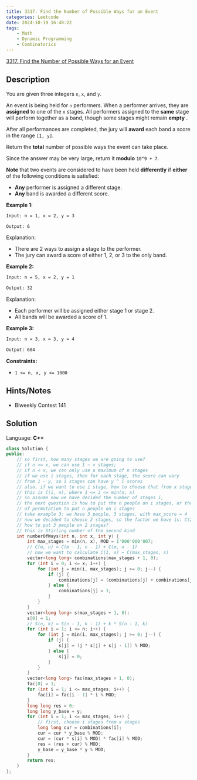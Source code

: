 ```yaml
---
title: 3317. Find the Number of Possible Ways for an Event
categories: Leetcode
date: 2024-10-19 16:40:22
tags:
    - Math
    - Dynamic Programming
    - Combinatorics
---
```


[3317. Find the Number of Possible Ways for an Event](https://leetcode.com/problems/find-the-number-of-possible-ways-for-an-event/description/)

## Description

You are given three integers `n`, `x`, and `y`.

An event is being held for `n` performers. When a performer arrives, they are **assigned**  to one of the `x` stages. All performers assigned to the **same**  stage will perform together as a band, though some stages might remain **empty** .

After all performances are completed, the jury will **award**  each band a score in the range `[1, y]`.

Return the **total**  number of possible ways the event can take place.

Since the answer may be very large, return it **modulo**  `10^9 + 7`.

**Note**  that two events are considered to have been held **differently**  if **either**  of the following conditions is satisfied:

- **Any**  performer is assigned a different stage.
- **Any**  band is awarded a different score.

**Example 1:**

```bash
Input: n = 1, x = 2, y = 3

Output: 6
```

Explanation:

- There are 2 ways to assign a stage to the performer.
- The jury can award a score of either 1, 2, or 3 to the only band.

**Example 2:**

```bash
Input: n = 5, x = 2, y = 1

Output: 32
```

Explanation:

- Each performer will be assigned either stage 1 or stage 2.
- All bands will be awarded a score of 1.

**Example 3:**

```bash
Input: n = 3, x = 3, y = 4

Output: 684
```

**Constraints:**

- `1 <= n, x, y <= 1000`

## Hints/Notes

- Biweekly Contest 141

## Solution

Language: **C++**

```C++
class Solution {
public:
    // so first, how many stages we are going to use?
    // if n >= x, we can use 1 ~ x stages;
    // if n < x, we can only use a maximum of n stages
    // if we use i stages, then for each stage, the score can vary
    // from 1 ~ y, so i stages can have y ^ i scores
    // also, if we want to use i stage, how to choose that from x stages?
    // this is C(i, n), where 1 <= i <= min(n, x)
    // so assume now we have decided the number of stages i,
    // the next question is how to put the n people on i stages, or the number
    // of permutation to put n people on i stages
    // take example 3: we have 3 people, 3 stages, with max_score = 4
    // now we decided to choose 2 stages, so the factor we have is: C(2, 3) * (4 ^ 2)
    // how to put 3 people on 2 stages?
    // this is Stirling number of the second kind
    int numberOfWays(int n, int x, int y) {
        int max_stages = min(n, x), MOD = 1'000'000'007;
        // C(m, n) = C(m - 1, n - 1) + C(m, n - 1)
        // now we want to calculate C(1, x) ~ C(max_stages, x)
        vector<long long> combinations(max_stages + 1, 0);
        for (int i = 0; i <= x; i++) {
            for (int j = min(i, max_stages); j >= 0; j--) {
                if (j) {
                    combinations[j] = (combinations[j] + combinations[j - 1]) % MOD;
                } else {
                    combinations[j] = 1;
                }
            }
        }
        vector<long long> s(max_stages + 1, 0);
        s[0] = 1;
        // S(n, k) = S(n - 1, k - 1) + k * S(n - 1, k)
        for (int i = 1; i <= n; i++) {
            for (int j = min(i, max_stages); j >= 0; j--) {
                if (j) {
                    s[j] = (j * s[j] + s[j - 1]) % MOD;
                } else {
                    s[j] = 0;
                }
            }
        }
        vector<long long> fac(max_stages + 1, 0);
        fac[0] = 1;
        for (int i = 1; i <= max_stages; i++) {
            fac[i] = fac[i - 1] * i % MOD;
        }
        long long res = 0;
        long long y_base = y;
        for (int i = 1; i <= max_stages; i++) {
            // first, choose i stages from x stages
            long long cur = combinations[i];
            cur = cur * y_base % MOD;
            cur = (cur * s[i] % MOD) * fac[i] % MOD;
            res = (res + cur) % MOD;
            y_base = y_base * y % MOD;
        }
        return res;
    }
};
```
